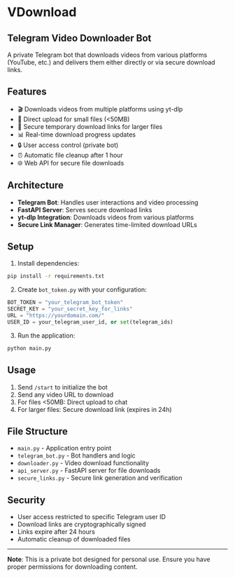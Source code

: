 # VDownload
## Telegram Video Downloader Bot

A private Telegram bot that downloads videos from various platforms (YouTube, etc.) and delivers them either directly or via secure download links.

## Features

- 🎬 Downloads videos from multiple platforms using yt-dlp
- 📱 Direct upload for small files (<50MB)
- 🔗 Secure temporary download links for larger files
- 📊 Real-time download progress updates
- 🔒 User access control (private bot)
- ⏰ Automatic file cleanup after 1 hour
- 🌐 Web API for secure file downloads

## Architecture

- **Telegram Bot**: Handles user interactions and video processing
- **FastAPI Server**: Serves secure download links
- **yt-dlp Integration**: Downloads videos from various platforms
- **Secure Link Manager**: Generates time-limited download URLs

## Setup

1. Install dependencies:
```bash
pip install -r requirements.txt
```

2. Create `bot_token.py` with your configuration:
```python
BOT_TOKEN = "your_telegram_bot_token"
SECRET_KEY = "your_secret_key_for_links"
URL = "https://yourdomain.com/"
USER_ID = your_telegram_user_id, or set(telegram_ids)
```

3. Run the application:
```bash
python main.py
```

## Usage

1. Send `/start` to initialize the bot
2. Send any video URL to download
3. For files <50MB: Direct upload to chat
4. For larger files: Secure download link (expires in 24h)

## File Structure

- `main.py` - Application entry point
- `telegram_bot.py` - Bot handlers and logic
- `downloader.py` - Video download functionality
- `api_server.py` - FastAPI server for file downloads
- `secure_links.py` - Secure link generation and verification

## Security

- User access restricted to specific Telegram user ID
- Download links are cryptographically signed
- Links expire after 24 hours
- Automatic cleanup of downloaded files

---

**Note**: This is a private bot designed for personal use. Ensure you have proper permissions for downloading content.